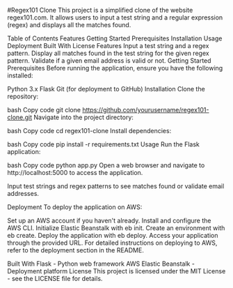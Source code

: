 #Regex101 Clone
This project is a simplified clone of the website regex101.com. It allows users to input a test string and a regular expression (regex) and displays all the matches found.

Table of Contents
Features
Getting Started
Prerequisites
Installation
Usage
Deployment
Built With
License
Features
Input a test string and a regex pattern.
Display all matches found in the test string for the given regex pattern.
Validate if a given email address is valid or not.
Getting Started
Prerequisites
Before running the application, ensure you have the following installed:

Python 3.x
Flask
Git (for deployment to GitHub)
Installation
Clone the repository:

bash
Copy code
git clone https://github.com/yourusername/regex101-clone.git
Navigate into the project directory:

bash
Copy code
cd regex101-clone
Install dependencies:

bash
Copy code
pip install -r requirements.txt
Usage
Run the Flask application:

bash
Copy code
python app.py
Open a web browser and navigate to http://localhost:5000 to access the application.

Input test strings and regex patterns to see matches found or validate email addresses.

Deployment
To deploy the application on AWS:

Set up an AWS account if you haven't already.
Install and configure the AWS CLI.
Initialize Elastic Beanstalk with eb init.
Create an environment with eb create.
Deploy the application with eb deploy.
Access your application through the provided URL.
For detailed instructions on deploying to AWS, refer to the deployment section in the README.

Built With
Flask - Python web framework
AWS Elastic Beanstalk - Deployment platform
License
This project is licensed under the MIT License - see the LICENSE file for details.
